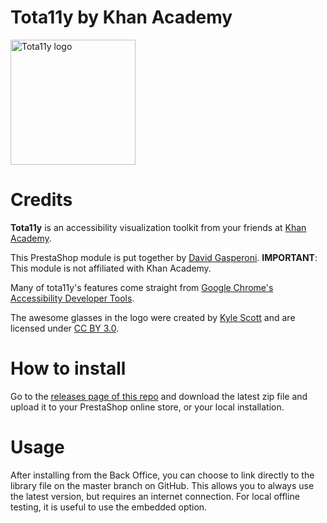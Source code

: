 # Tota11y by Khan Academy

<img src="http://khan.github.io/tota11y/img/tota11y-logo.png" alt="Tota11y logo" width="200">

# Credits

**Tota11y** is an accessibility visualization toolkit from your friends at [Khan Academy](http://khanacademy.org/).

This PrestaShop module is put together by [David Gasperoni](https://github.com/mcdado).
**IMPORTANT**: This module is not affiliated with Khan Academy.

Many of tota11y's features come straight from [Google Chrome's Accessibility Developer Tools](https://github.com/GoogleChrome/accessibility-developer-tools).

The awesome glasses in the logo were created by [Kyle Scott](https://thenounproject.com/Kyle/) and are licensed under [CC BY 3.0](http://creativecommons.org/licenses/by/3.0/us/legalcode).

# How to install

Go to the [releases page of this repo](https://github.com/mcdado/tota11yps/releases) and download the latest zip file and upload it to your PrestaShop online store, or your local installation.

# Usage

After installing from the Back Office, you can choose to link directly to the library file on the master branch on GitHub. This allows you to always use the latest version, but requires an internet connection. For local offline testing, it is useful to use the embedded option.
